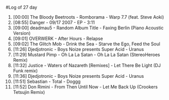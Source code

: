 #Log of 27 day

1. [00:00] The Bloody Beetroots - Romborama - Warp 7.7 (feat. Steve Aoki)
1. [08:55] Danger - 09/17 2007 - EP - 3:11
1. [09:00] deadmau5 - Random Album Title - Faxing Berlin (Piano Acoustic Version)
1. [09:01] OVERWERK - After Hours - Relapse
1. [09:02] The Glitch Mob - Drink the Sea - Starve the Ego, Feed the Soul
1. [11:26] Djedjotronic - Boys Noize presents Super Acid - Uranus
1. [11:29] Mustard Pimp - Oh La La Satan - Oh La La Satan (StereoHeroes Remix)
1. [11:32] Justice - Waters of Nazareth [Remixes] - Let There Be Light (DJ Funk remix)
1. [11:36] Djedjotronic - Boys Noize presents Super Acid - Uranus
1. [11:51] Sebastian - Total - Doggg
1. [11:52] Don Rimini - From Then Until Now - Let Me Back Up (Crookers Tetsujin Remix)
